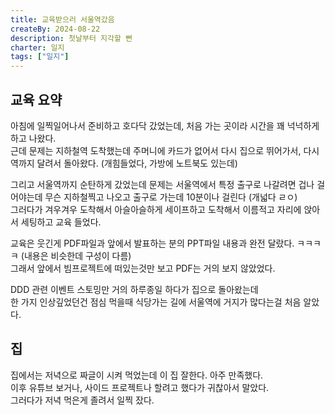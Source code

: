 ```yaml
---
title: 교육받으러 서울역갔음
createBy: 2024-08-22
description: 첫날부터 지각할 뻔
charter: 일지
tags: ["일지"]
---
```


## 교육 요약

아침에 일찍일어나서 준비하고 호다닥 갔었는데, 처음 가는 곳이라 시간을 꽤 넉넉하게 하고 나왔다.  
근데 문제는 지하철역 도착했는데 주머니에 카드가 없어서 다시 집으로 뛰어가서, 다시 역까지 달려서 돌아왔다. (개힘들었다, 가방에 노트북도 있는데)

그리고 서울역까지 순탄하게 갔었는데 문제는 서울역에서 특정 출구로 나갈려면 겁나 걸어야는데 무슨 지하철찍고 나오고 출구로 가는데 10분이나 걸린다 (개넓다 ㄹㅇ)  
그러다가 겨우겨우 도착해서 아슬아슬하게 세이프하고 도착해서 이름적고 자리에 앉아서 세팅하고 교육 들었다.

교육은 웃긴게 PDF파일과 앞에서 발표하는 분의 PPT파일 내용과 완전 달랐다. ㅋㅋㅋㅋ (내용은 비슷한데 구성이 다름)  
그래서 앞에서 빔프로젝트에 떠있는것만 보고 PDF는 거의 보지 않았었다.

DDD 관련 이벤트 스토밍만 거의 하루종일 하다가 집으로 돌아왔는데  
한 가지 인상깊었던건 점심 먹을때 식당가는 길에 서울역에 거지가 많다는걸 처음 알았다.

## 집

집에서는 저녁으로 짜글이 시켜 먹었는데 이 집 잘한다. 아주 만족했다.  
이후 유튜브 보거나, 사이드 프로젝트나 할려고 했다가 귀찮아서 말았다.  
그러다가 저녁 먹은게 졸려서 일찍 잤다.
